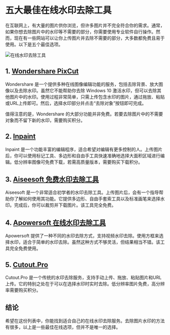 # 五大最佳在线水印去除工具

在互联网上，有大量的图片供你浏览，但许多图片并不完全符合你的需求。通常，如果你想去除图片中的水印等不需要的部分，你需要使用专业软件自行操作。然而，现在有一些网站可以让你上传图片并去除不需要的部分，大多数都免费且易于使用。以下是五个最佳选项。

![在线水印去除工具](https://github.com/user-attachments/assets/6238466f-d4c8-4b30-b15c-321500b926c3)

## 1. [Wondershare PixCut](https://pixcut.wondershare.com/remove-watermark.html)


Wondershare 是一个提供多种在线图像编辑功能的服务，包括去除背景、放大图像以及去除水印。虽然它不能帮助你去除 Windows 10 激活水印，但可以去除其他图片中的水印。使用过程非常简单，只需上传包含水印的图片，通过拖放、粘贴或URL上传即可。然后，选择水印部分并点击“去除对象”按钮即可完成。

值得注意的是，Wondershare 的大部分功能并非免费。若要去除图片中的不需要对象而不留下新的水印，需要购买积分。

## 2. [Inpaint](https://www.theinpaint.com/)


Inpaint 是一个功能丰富的编辑程序，适合希望对编辑有更多控制的人。上传图片后，你可以使用标记工具、多边形和自由手工具快速准确地选择大面积区域进行编辑。低分辨率图像可免费下载，若需高质量版本，需要购买下载积分。

## 3. [Aiseesoft 免费水印去除工具](https://www.aiseesoft.com/watermark-remover-online/)


Aiseesoft 是一个非常适合初学者的水印去除工具。上传图片后，会有一个指导帮助你了解如何使用其功能。它提供多边形、自由手套索工具以及标准画笔来选择水印。完成后，你可以裁剪并下载图片。该工具完全免费。

## 4. [Apowersoft 在线水印去除工具](https://www.apowersoft.com/online-watermark-remover)



Apowersoft 提供了一种不同的水印去除方式，支持视频水印去除。使用方框来选择水印，适合于简单的水印去除。虽然这种方式不够灵活，但结果相当不错。该工具完全免费使用。

## 5. [Cutout.Pro](https://www.cutout.pro/)


Cutout.Pro 是一个传统的水印去除服务，支持手动上传、拖放、粘贴图片和URL上传。它的特别之处在于可以在选择水印时实时去除。低分辨率图片免费，高分辨率需要购买积分。

## 结论

希望在这份列表中，你能找到适合自己的在线水印去除服务。去除图片水印的方法有很多，以上是一些最佳在线选项，但并不是唯一的选择。
